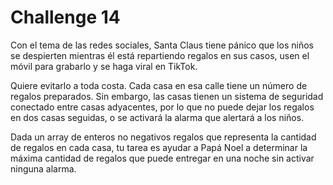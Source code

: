 # Challenge 14

Con el tema de las redes sociales, Santa Claus tiene pánico que los niños se despierten 
mientras él está repartiendo regalos en sus casos, usen el móvil para grabarlo y se haga viral en TikTok.

Quiere evitarlo a toda costa. Cada casa en esa calle tiene un número de regalos preparados. 
Sin embargo, las casas tienen un sistema de seguridad conectado entre casas adyacentes, 
por lo que no puede dejar los regalos en dos casas seguidas, o se activará la alarma que alertará a los niños.

Dada un array de enteros no negativos regalos que representa la cantidad de regalos en cada casa, 
tu tarea es ayudar a Papá Noel a determinar la máxima cantidad de regalos que puede entregar en una noche sin activar ninguna alarma.